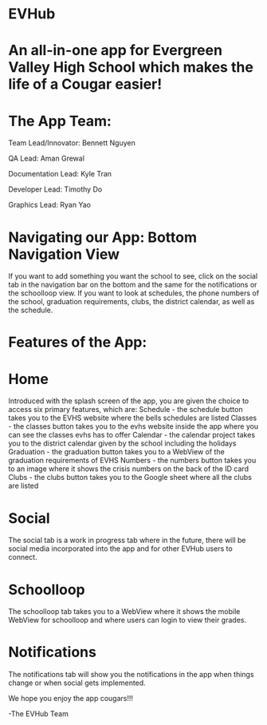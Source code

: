 # EVHub
# An all-in-one app for Evergreen Valley High School which makes the life of a Cougar easier!


# The App Team: 

Team Lead/Innovator: Bennett Nguyen 

QA Lead: Aman Grewal 

Documentation Lead: Kyle Tran

Developer Lead: Timothy Do 

Graphics Lead: Ryan Yao 

# Navigating our App: Bottom Navigation View 

If you want to add something you want the school to see, click on the social tab in the navigation bar on the bottom and the same for the notifications or the schoolloop view. If you want to look at schedules, the phone numbers of the school, graduation requirements, clubs, the district calendar, as well as the schedule.

# Features of the App: 

# Home
Introduced with the splash screen of the app, you are given the choice to access six primary features, which are: 
  Schedule - the schedule button takes you to the EVHS website where the bells schedules are listed
  Classes - the classes button takes you to the evhs website inside the app where you can see the classes evhs has to offer
  Calendar - the calendar project takes you to the district calendar given by the school including the holidays
  Graduation - the graduation button takes you to a WebView of the graduation requirements of EVHS
  Numbers - the numbers button takes you to an image where it shows the crisis numbers on the back of the ID card
  Clubs - the clubs button takes you to the Google sheet where all the clubs are listed
  
# Social
The social tab is a work in progress tab where in the future, there will be social media incorporated into the app and for other EVHub users to connect.

# Schoolloop
The schoolloop tab takes you to a WebView where it shows the mobile WebView for schoolloop and where users can login to view their grades.

# Notifications
The notifications tab will show you the notifications in the app when things change or when social gets implemented.

We hope you enjoy the app cougars!!!

-The EVHub Team








